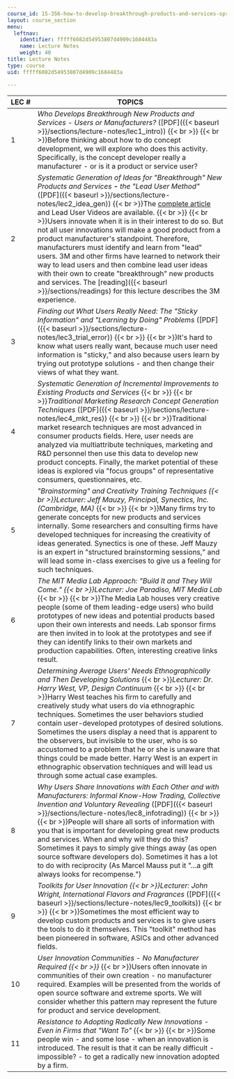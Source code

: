 ```yaml
---
course_id: 15-356-how-to-develop-breakthrough-products-and-services-spring-2004
layout: course_section
menu:
  leftnav:
    identifier: fffff6082d54953807d4909c1684483a
    name: Lecture Notes
    weight: 40
title: Lecture Notes
type: course
uid: fffff6082d54953807d4909c1684483a

---
```


| LEC # | TOPICS |
| --- | --- |
| 1 | _Who Develops Breakthrough New Products and Services - Users or Manufacturers?_ ([PDF]({{< baseurl >}}/sections/lecture-notes/lec1_intro))  {{< br >}}  {{< br >}}Before thinking about how to do concept development, we will explore who does this activity. Specifically, is the concept developer really a manufacturer - or is it a product or service user? |
| 2 | _Systematic Generation of Ideas for "Breakthrough" New Products and Services_ **\-** _the "Lead User_ _Method"_ ([PDF]({{< baseurl >}}/sections/lecture-notes/lec2_idea_gen))  {{< br >}}The [complete article](https://web.archive.org/web/20060213213057/http://leaduser.com/introductory_article_and_online_video.html) and Lead User Videos are available.  {{< br >}}  {{< br >}}Users innovate when it is in their interest to do so. But not all user innovations will make a good product from a product manufacturer's standpoint. Therefore, manufacturers must identify and learn from "lead" users. 3M and other firms have learned to network their way to lead users and then combine lead user ideas with their own to create "breakthrough" new products and services. The [reading]({{< baseurl >}}/sections/readings) for this lecture describes the 3M experience. |
| 3 | _Finding out What Users Really Need: The "Sticky Information" and "Learning by Doing"_ _Problems_ ([PDF]({{< baseurl >}}/sections/lecture-notes/lec3_trial_error))  {{< br >}}  {{< br >}}It's hard to know what users really want, because much user need information is "sticky," and also because users learn by trying out prototype solutions - and then change their views of what they want. |
| 4 | _Systematic Generation of Incremental Improvements to Existing Products and Services_  {{< br >}}  {{< br >}}_Traditional Marketing Research Concept Generation Techniques_ ([PDF]({{< baseurl >}}/sections/lecture-notes/lec4_mkt_res))  {{< br >}}  {{< br >}}Traditional market research techniques are most advanced in consumer products fields. Here, user needs are analyzed via multiattribute techniques, marketing and R&D personnel then use this data to develop new product concepts. Finally, the market potential of these ideas is explored via "focus groups" of representative consumers, questionnaires, etc. |
| 5 | _"Brainstorming" and Creativity Training Techniques  {{< br >}}Lecturer: Jeff Mauzy, Principal, Synectics, Inc. (Cambridge, MA)_  {{< br >}}  {{< br >}}Many firms try to generate concepts for new products and services internally. Some researchers and consulting firms have developed techniques for increasing the creativity of ideas generated. Synectics is one of these. Jeff Mauzy is an expert in "structured brainstorming sessions," and will lead some in-class exercises to give us a feeling for such techniques. |
| 6 | _The MIT Media Lab Approach: "Build It and They Will Come."  {{< br >}}Lecturer: Joe Paradiso, MIT Media Lab_  {{< br >}}  {{< br >}}The Media Lab houses very creative people (some of them leading-edge users) who build prototypes of new ideas and potential products based upon their own interests and needs. Lab sponsor firms are then invited in to look at the prototypes and see if they can identify links to their own markets and production capabilities. Often, interesting creative links result. |
| 7 | _Determining Average Users' Needs Ethnographically and Then Developing Solutions_  {{< br >}}_Lecturer: Dr. Harry West, VP, Design Continuum_  {{< br >}}  {{< br >}}Harry West teaches his firm to carefully and creatively study what users do via ethnographic techniques. Sometimes the user behaviors studied contain user-developed prototypes of desired solutions. Sometimes the users display a need that is apparent to the observers, but invisible to the user, who is so accustomed to a problem that he or she is unaware that things could be made better. Harry West is an expert in ethnographic observation techniques and will lead us through some actual case examples. |
| 8 | _Why Users Share Innovations with Each Other and with Manufacturers: Informal Know-How Trading,_ _Collective Invention and Voluntary Revealing_ ([PDF]({{< baseurl >}}/sections/lecture-notes/lec8_infotrading))  {{< br >}}  {{< br >}}People will share all sorts of information with you that is important for developing great new products and services. When and why will they do this? Sometimes it pays to simply give things away (as open source software developers do). Sometimes it has a lot to do with reciprocity (As Marcel Mauss put it "…a gift always looks for recompense.") |
| 9 | _Toolkits for User Innovation  {{< br >}}Lecturer: John Wright, International Flavors and Fragrances_ ([PDF]({{< baseurl >}}/sections/lecture-notes/lec9_toolkits))  {{< br >}}  {{< br >}}Sometimes the most efficient way to develop custom products and services is to give users the tools to do it themselves. This "toolkit" method has been pioneered in software, ASICs and other advanced fields. |
| 10 | _User Innovation Communities - No Manufacturer Required  {{< br >}}_  {{< br >}}Users often innovate in communities of their own creation - no manufacturer required. Examples will be presented from the worlds of open source software and extreme sports. We will consider whether this pattern may represent the future for product and service development. |
| 11 | _Resistance to Adopting Radically New Innovations - Even in Firms that "Want To"_  {{< br >}}  {{< br >}}Some people win - and some lose - when an innovation is introduced. The result is that it can be really difficult - impossible? - to get a radically new innovation adopted by a firm.